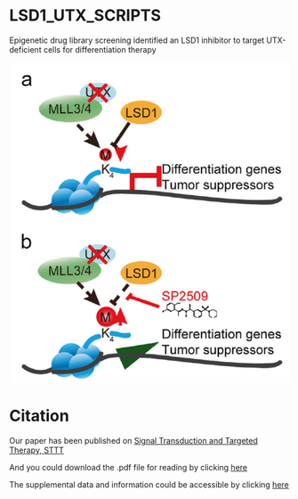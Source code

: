 # LSD1_UTX_SCRIPTS

Epigenetic drug library screening identified an LSD1 inhibitor to target UTX-deficient cells for differentiation therapy

![image-20210705164835069](README.assets/image-20210705164835069.png)



# Citation

Our paper has been published on [Signal Transduction and Targeted Therapy, STTT](https://www.nature.com/articles/s41392-019-0040-2) 

And you could download the .pdf file for reading by clicking [here](MS/)

The supplemental data and information could be accessible by clicking [here](2_pdf/)
